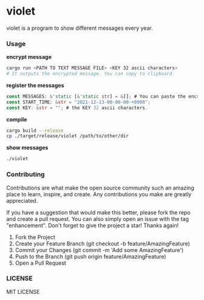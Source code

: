 # violet
violet is a program to show different messages every year.

### Usage
**encrypt message**
```bash
cargo run <PATH TO TEXT MESSAGE FILE> <KEY 32 ascii characters>
# It outputs the encrypted message. You can copy to clipboard.
```
**register the messages**
```rust
const MESSAGES: &'static [&'static str] = &[]; # You can paste the encrypted messages to here.
const START_TIME: &str = "2021-12-13-00-00-00-+0900"; 
const KEY: &str = ""; # the KEY 32 ascii characters.
```
**compile**
```bash
cargo build --release
cp ./target/release/violet /path/to/other/dir
```

**show messages**
```bash
./violet
```

### Contributing

Contributions are what make the open source community such an amazing place to learn, inspire, and create. Any contributions you make are greatly appreciated.

If you have a suggestion that would make this better, please fork the repo and create a pull request. You can also simply open an issue with the tag "enhancement". Don't forget to give the project a star! Thanks again!

1. Fork the Project
2. Create your Feature Branch (git checkout -b feature/AmazingFeature)
3. Commit your Changes (git commit -m 'Add some AmazingFeature')
4. Push to the Branch (git push origin feature/AmazingFeature)
5. Open a Pull Request

### LICENSE
MIT LICENSE
